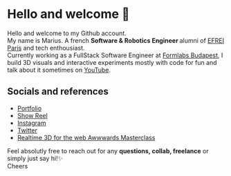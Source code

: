 # Hello and welcome 👋
Hello and welcome to my Github account. <br>
My name is Marius. A french <strong>Software & Robotics Engineer </strong> alumni of [EFREI Paris](https://www.efrei.fr/) and tech enthousiast.<br>
Currently working as a FullStack Software Engineer at [Formlabs Budapest](https://formlabs.com/), I build 3D visuals and interactive experiments mostly with code for fun and talk about it sometimes on [YouTube](https://www.youtube.com/@marius.ballot).

## Socials and references
* [Portfolio](https://mariusballot.com/)
* [Show Reel](https://vimeo.com/399810528)
* [Instagram](https://www.instagram.com/marius.exp/)
* [Twitter](https://twitter.com/MariusBallot)
* [Realtime 3D for the web Awwwards Masterclass](https://www.awwwards.com/academy/course/the-fun-process-of-creating-lively-interactive-3d-scenes-for-the-web)


Feel absolutly free to reach out for any <strong>questions, collab, freelance</strong> or simply just say hi!✨ <br>
Cheers
